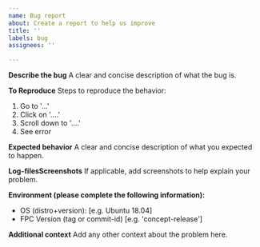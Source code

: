 ```yaml
---
name: Bug report
about: Create a report to help us improve
title: ''
labels: bug
assignees: ''

---
```


**Describe the bug**
A clear and concise description of what the bug is.

**To Reproduce**
Steps to reproduce the behavior:
1. Go to '...'
2. Click on '....'
3. Scroll down to '....'
4. See error

**Expected behavior**
A clear and concise description of what you expected to happen.

**Log-filesScreenshots**
If applicable, add screenshots to help explain your problem.

**Environment (please complete the following information):**
 - OS (distro+version): [e.g. Ubuntu 18.04]
 - FPC Version (tag or commit-id) [e.g. 'concept-release']

**Additional context**
Add any other context about the problem here.
